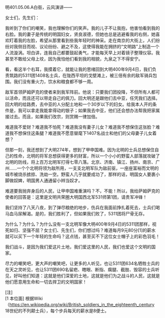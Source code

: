 明401.05.06.A白衙，云风演讲——

女士们，先生们：

我听到了你们的嘲笑，我也理解你们的笑声。我的儿子不让我抱，他害怕看到我的右脸。我的妻子是传统的明国妇女，贤良淑德，但她也总是逃避看我的右侧，她喜欢盯着我的左脸，希望从那里看到些我年轻时的神采。走在南京的大街上，人们纷纷对我侧目而视、议论纷纷、避之不及，这使得我能在拥挤的“文明路”上制造一个人流漩涡。坦白讲，连我自己都要鼓起勇气，才能每天早上对着镜子整理仪容。我甚至不敢给父母上坟，因为我怕他们看到我的相貌，九泉之下不得安宁。

看，看这半个右耳，我摸着它，就能让我的思绪回到大明400年9月4日，我们负责筑路的5311团1408名士兵，在陇西平坦的戈壁滩上，被三倍有余的敌军骑兵包围。我们没有重火力，饮水和粮食都不够一周。

敌军首领萨姆萨克的使者来到我军阵前。他说：只要我们团投降，不但所有人都可以活命，而且还可以带走自己的佩刀。回大明还是跟他们去中亚，任凭我们选择。回大明的给路费，去中亚的人分配土地和一个30岁以下的妇女。给我本人开的条件是，我可以拿走我能拿得动的银子；如果我去中亚，他们还会想办法帮我把家属接过去。而且，如果我们改宗，则赏赐一律加倍。

难道我不爱财？难道我不怕死？难道我没有妻子儿女？难道我不想保住这张脸？难道我不想保住这条腿？难道我不愿意替麾下1407名战士和他们的父母妻子儿女着想？

但那一刻，我还想到了大明274年，想到了甲申国难。因为北明的士兵总想保住自己的性命，北明的将军总想获得更多的财富，所以一个小小的野蛮人部落就攻破了北明的防线，将上百万北明军打得七零八落。北京、济南、镇江、扬州、南京、广州……一个个北明将领为敌所用，一支支北明军队为敌前驱，一座座富裕而文明的城市被烧杀掳掠、洗劫一空。野蛮人几乎就要成功了，那样的话，明国女人要裹小脚做奴婢，明国男人通通留小辫当奴才。

难道要我抛弃身后的人民，让甲申国难重演吗？不，不能！所以，我给萨姆萨克的使者的回答是：这里是文明共荣圈大明国西北军531师第1团，请贵军冲锋！

我们坚持了八天八夜，到了弹尽粮绝的地步，伤兵在我面前挣扎着死去，士兵们喝马血马尿解渴。是的，我们胜利了，但如果我们败了，5311团将尸骨无存。

为什么？为什么？为什么没有一支北明军像大明400年9月4日的5311团那样，视死如归、坚强不屈？女士们、先生们，你们想过吗？难道每月9元80分[1]的薪水就可以买下一个年轻的生命吗？这点钱，甚至买不下这位女士帽子上的彩色羽毛！

我们战斗，是因为我们爱这片土地，我们爱这里的人民，我们也爱这个文明的国家。

尽力的嘲笑吧，更大声的嘲笑吧，让更多的人听见，也让5311团634名牺牲士兵的在天之灵听见，也让5311团690名留疤、瞎眼、断指、瘸腿、截肢、毁容的士兵听见，好叫他们知道：这就是他们深爱的土地，这就是他们为之战斗的人民，这就是他们愿意用生命和一切去捍卫的文明国家！

[注]  
[1 本位面] 根据Wiki （https://en.wikipedia.org/wiki/British_soldiers_in_the_eighteenth_century 18世纪的不列颠士兵），每个步兵每天的薪水是8便士。